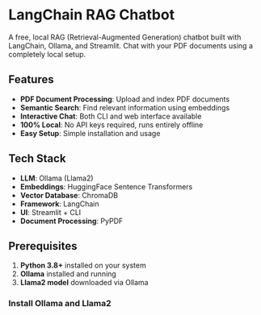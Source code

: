 #  LangChain RAG Chatbot

A free, local RAG (Retrieval-Augmented Generation) chatbot built with LangChain, Ollama, and Streamlit. Chat with your PDF documents using a completely local setup.

##  Features

-  **PDF Document Processing**: Upload and index PDF documents
-  **Semantic Search**: Find relevant information using embeddings
-  **Interactive Chat**: Both CLI and web interface available
-  **100% Local**: No API keys required, runs entirely offline
-  **Easy Setup**: Simple installation and usage

##  Tech Stack

- **LLM**: Ollama (Llama2)
- **Embeddings**: HuggingFace Sentence Transformers
- **Vector Database**: ChromaDB
- **Framework**: LangChain
- **UI**: Streamlit + CLI
- **Document Processing**: PyPDF

##  Prerequisites

1. **Python 3.8+** installed on your system
2. **Ollama** installed and running
3. **Llama2 model** downloaded via Ollama

### Install Ollama and Llama2

